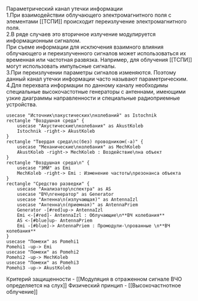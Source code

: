 Параметрический канал утечки информации  
1.При взаимодействии облучающего электромагнитного поля с элементами [[ТСПИ]] происходит переизлучение электромагнитного поля.  
2.В ряде случаев это вторичное излучение модулируется информационным сигналом.  
При съеме информации для исключения взаимного влияния облучающего и переизлученного сигналов может использоваться их временная или частотная развязка. Например, для облучения [[ТСПИ]] могут использовать импульсные сигналы.  
3.При переизлучении параметры сигналов изменяются. Поэтому данный канал утечки информации часто называют параметрическим.  
4.Для перехвата информации по данному каналу необходимы специальные высокочастотные генераторы с антеннами, имеющими узкие диаграммы направленности и специальные радиоприемные устройства.


```plantuml
usecase "Источник\nакустических\nколебаний" as Istochnik
rectangle "Воздушная среда" {
	usecase "Акустические\nколебания" as AkustKoleb
	Istochnik -right-> AkustKoleb
}
rectangle "Твердая среда\nc(без) проводником(-а)" {
	usecase "Механические\nколебания" as MechKoleb
	AkustKoleb -right-> MechKoleb : Воздействие\nна объект
}
rectangle "Воздушная среда\n" {
	usecase "ЭМИ" as Emi
	MechKoleb -right-> Emi : Изменение частоты\nрезонанса объекта
}
rectangle "Средство разведки" {
	usecase "Анализатор\nспектра" as AS
	usecase "ВЧ\nгенератор" as Generator
	usecase "Антенна\n(излучающая)" as AntennaIzl
	usecase "Антенна\n(приемная)" as AntennaPriem
	Generator -[#red]up-> AntennaIzl
	Emi <-[#red]- AntennaIzl : Облучающие\n**ВЧ колебания**
	AS <-[#blue]up- AntennaPriem
	Emi -[#blue]-> AntennaPriem : Промодули-\nрованные \n**ВЧ колебания**
}
usecase "Помехи" as Pomehi1
Pomehi1 -up-> Emi
usecase "Помехи" as Pomehi2
Pomehi2 -up-> MechKoleb
usecase "Помехи" as Pomehi3
Pomehi3 -up-> AkustKoleb
```


Критерий защищенности - [[Модуляция в отраженном сигнале ВЧО определяется на слух]]
Физический принцип - [[Высокочастнотное облучение]]

